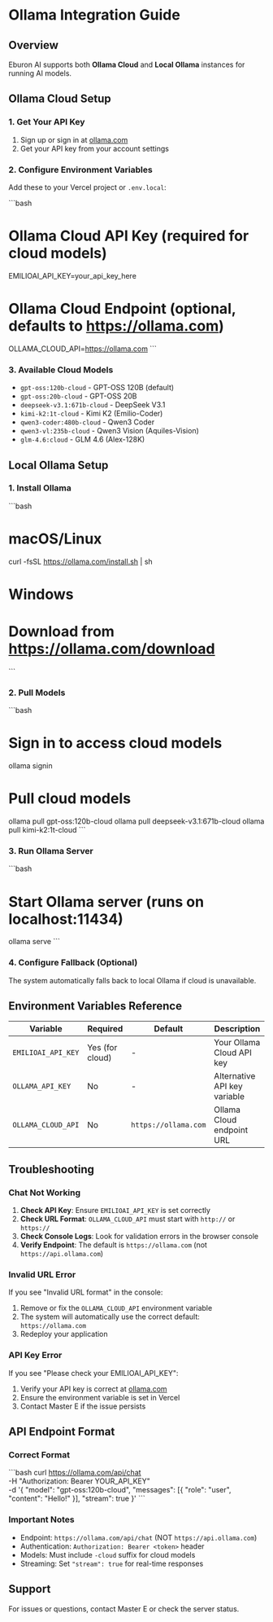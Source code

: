 # Ollama Integration Guide

## Overview
Eburon AI supports both **Ollama Cloud** and **Local Ollama** instances for running AI models.

## Ollama Cloud Setup

### 1. Get Your API Key
1. Sign up or sign in at [ollama.com](https://ollama.com)
2. Get your API key from your account settings

### 2. Configure Environment Variables
Add these to your Vercel project or `.env.local`:

\`\`\`bash
# Ollama Cloud API Key (required for cloud models)
EMILIOAI_API_KEY=your_api_key_here

# Ollama Cloud Endpoint (optional, defaults to https://ollama.com)
OLLAMA_CLOUD_API=https://ollama.com
\`\`\`

### 3. Available Cloud Models
- `gpt-oss:120b-cloud` - GPT-OSS 120B (default)
- `gpt-oss:20b-cloud` - GPT-OSS 20B
- `deepseek-v3.1:671b-cloud` - DeepSeek V3.1
- `kimi-k2:1t-cloud` - Kimi K2 (Emilio-Coder)
- `qwen3-coder:480b-cloud` - Qwen3 Coder
- `qwen3-vl:235b-cloud` - Qwen3 Vision (Aquiles-Vision)
- `glm-4.6:cloud` - GLM 4.6 (Alex-128K)

## Local Ollama Setup

### 1. Install Ollama
\`\`\`bash
# macOS/Linux
curl -fsSL https://ollama.com/install.sh | sh

# Windows
# Download from https://ollama.com/download
\`\`\`

### 2. Pull Models
\`\`\`bash
# Sign in to access cloud models
ollama signin

# Pull cloud models
ollama pull gpt-oss:120b-cloud
ollama pull deepseek-v3.1:671b-cloud
ollama pull kimi-k2:1t-cloud
\`\`\`

### 3. Run Ollama Server
\`\`\`bash
# Start Ollama server (runs on localhost:11434)
ollama serve
\`\`\`

### 4. Configure Fallback (Optional)
The system automatically falls back to local Ollama if cloud is unavailable.

## Environment Variables Reference

| Variable | Required | Default | Description |
|----------|----------|---------|-------------|
| `EMILIOAI_API_KEY` | Yes (for cloud) | - | Your Ollama Cloud API key |
| `OLLAMA_API_KEY` | No | - | Alternative API key variable |
| `OLLAMA_CLOUD_API` | No | `https://ollama.com` | Ollama Cloud endpoint URL |

## Troubleshooting

### Chat Not Working
1. **Check API Key**: Ensure `EMILIOAI_API_KEY` is set correctly
2. **Check URL Format**: `OLLAMA_CLOUD_API` must start with `http://` or `https://`
3. **Check Console Logs**: Look for validation errors in the browser console
4. **Verify Endpoint**: The default is `https://ollama.com` (not `https://api.ollama.com`)

### Invalid URL Error
If you see "Invalid URL format" in the console:
1. Remove or fix the `OLLAMA_CLOUD_API` environment variable
2. The system will automatically use the correct default: `https://ollama.com`
3. Redeploy your application

### API Key Error
If you see "Please check your EMILIOAI_API_KEY":
1. Verify your API key is correct at [ollama.com](https://ollama.com)
2. Ensure the environment variable is set in Vercel
3. Contact Master E if the issue persists

## API Endpoint Format

### Correct Format
\`\`\`bash
curl https://ollama.com/api/chat \
  -H "Authorization: Bearer YOUR_API_KEY" \
  -d '{
    "model": "gpt-oss:120b-cloud",
    "messages": [{
      "role": "user",
      "content": "Hello!"
    }],
    "stream": true
  }'
\`\`\`

### Important Notes
- Endpoint: `https://ollama.com/api/chat` (NOT `https://api.ollama.com`)
- Authentication: `Authorization: Bearer <token>` header
- Models: Must include `-cloud` suffix for cloud models
- Streaming: Set `"stream": true` for real-time responses

## Support
For issues or questions, contact Master E or check the server status.
